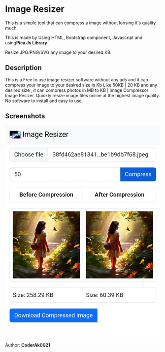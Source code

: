 <h1>Image Resizer</h1>

<p>This is a simple tool that can compress a image without loosing it's quality much.</p>
<p>This is made by Using HTML, Bootstrap component, Javascript and using<b>Pica Js Library </b></p>

<p>Resize JPG/PNG/SVG any image to your desired KB. </p>

<h2>Description</h2>
<p>This is a Free to use image resizer software without any ads and it can compress your image to your desired size in Kb Like 50KB | 20 KB and any desired size , it can compress photos in MB to KB | Image Compressor 
    Image Resizer. Quickly resize image files online at the highest image quality. No software to install and easy to use.
</p>
<h2>Screenshots </h2>
<img src="Screenshot /ss1.jpg" align="center"/>
<p>Author: <b>CoderAk0021</b></p>
